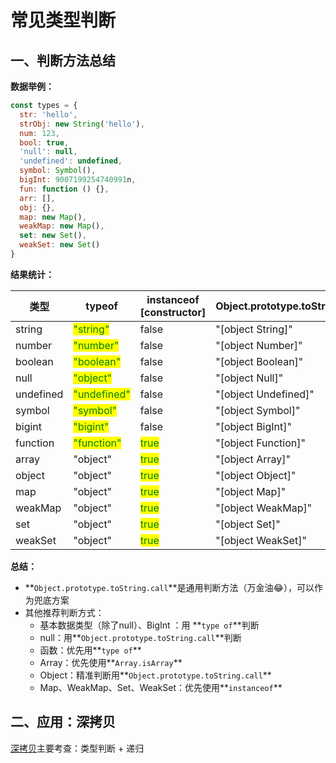 # 常见类型判断

## 一、判断方法总结

**数据举例：**

```javascript
const types = {
  str: 'hello',
  strObj: new String('hello'),
  num: 123,
  bool: true,
  'null': null,
  'undefined': undefined,
  symbol: Symbol(),
  bigInt: 9007199254740991n,
  fun: function () {},
  arr: [],
  obj: {},
  map: new Map(),
  weakMap: new Map(),
  set: new Set(),
  weakSet: new Set()
}
```

**结果统计：**

| 类型        | typeof                                        | instanceof \[constructor]              | Object.prototype.toString.call |
| --------- | --------------------------------------------- | -------------------------------------- | ------------------------------ |
| string    | <mark style="color:green;">"string"</mark>    | false                                  | "\[object String]"             |
| number    | <mark style="color:green;">"number"</mark>    | false                                  | "\[object Number]"             |
| boolean   | <mark style="color:green;">"boolean"</mark>   | false                                  | "\[object Boolean]"            |
| null      | <mark style="color:green;">"object"</mark>    | false                                  | "\[object Null]"               |
| undefined | <mark style="color:green;">"undefined"</mark> | false                                  | "\[object Undefined]"          |
| symbol    | <mark style="color:green;">"symbol"</mark>    | false                                  | "\[object Symbol]"             |
| bigint    | <mark style="color:green;">"bigint"</mark>    | false                                  | "\[object BigInt]"             |
| function  | <mark style="color:green;">"function"</mark>  | <mark style="color:green;">true</mark> | "\[object Function]"           |
| array     | "object"                                      | <mark style="color:green;">true</mark> | "\[object Array]"              |
| object    | "object"                                      | <mark style="color:green;">true</mark> | "\[object Object]"             |
| map       | "object"                                      | <mark style="color:green;">true</mark> | "\[object Map]"                |
| weakMap   | "object"                                      | <mark style="color:green;">true</mark> | "\[object WeakMap]"            |
| set       | "object"                                      | <mark style="color:green;">true</mark> | "\[object Set]"                |
| weakSet   | "object"                                      | <mark style="color:green;">true</mark> | "\[object WeakSet]"            |



**总结：**

* **`Object.prototype.toString.call`**是通用判断方法（万金油😂），可以作为兜底方案
* 其他推荐判断方式：
  * 基本数据类型（除了null）、BigInt ：用 **`type of`**判断
  * null：用**`Object.prototype.toString.call`**判断
  * 函数：优先用**`type of`**
  * Array：优先使用**`Array.isArray`**
  * Object：精准判断用**`Object.prototype.toString.call`**
  * Map、WeakMap、Set、WeakSet：优先使用**`instanceof`**



## 二、应用：深拷贝

[深拷贝](qian-kao-bei-shen-kao-bei.md)主要考查：类型判断 + 递归



